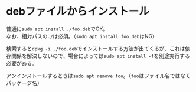 # debファイルからインストール

普通に`sudo apt install ./foo.deb`でOK。  
なお、相対パスの`./`は必須。（`sudo apt install foo.deb`はNG）

検索すると`dpkg -i ./foo.deb`でインストールする方法が出てくるが、これは依存関係を解決しないので、場合によっては`sudo apt install -f`を別途実行する必要がある。

アンインストールするときは`sudo apt remove foo`。（`foo`はファイル名ではなくパッケージ名）
